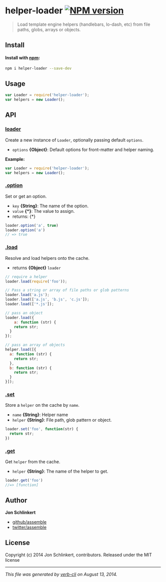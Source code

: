 # helper-loader [![NPM version](https://badge.fury.io/js/helper-loader.png)](http://badge.fury.io/js/helper-loader)

> Load template engine helpers (handlebars, lo-dash, etc) from file paths, globs, arrays or objects.

## Install
#### Install with [npm](npmjs.org):

```bash
npm i helper-loader --save-dev
```

## Usage

```js
var Loader = require('helper-loader');
var helpers = new Loader();
```

## API
### [loader](index.js#L29)

Create a new instance of `Loader`, optionally passing default `options`.

* `options` **{Object}**: Default options for front-matter and helper naming.

**Example:**

```js
var Loader = require('helper-loader');
var helpers = new Loader();
```


### [.option](index.js#L82)

Set or get an option.

* `key` **{String}**: The name of the option.
* `value` **{*}**: The value to assign.
* returns: {*}

```js
loader.option('a', true)
loader.option('a')
// => true
```


### [.load](index.js#L133)

Resolve and load helpers onto the cache.

* returns **{Object}** `loader`

```js
// require a helper
loader.load(require('foo'));

// Pass a string or array of file paths or glob patterns
loader.load('a.js');
loader.load(['a.js', 'b.js', 'c.js']);
loader.load(['*.js']);

// pass an object
loader.load({
	a: function (str) {
  	return str;
  }
});

// pass an array of objects
helper.load([{
  a: function (str) {
  	return str;
  },
  b: function (str) {
  	return str;
  }
}]);
```


### [.set](index.js#L164)

Store a `helper` on the cache by `name`.

* `name` **{String}**: Helper name
* `helper` **{String}**: File path, glob pattern or object.

```js
loader.set('foo', function(str) {
  return str;
})
```


### [.get](index.js#L184)

Get `helper` from the cache.

* `helper` **{String}**: The name of the helper to get.

```js
loader.get('foo')
//=> [function]
```


## Author

**Jon Schlinkert**

+ [github/assemble](https://github.com/assemble)
+ [twitter/assemble](http://twitter.com/assemble)

## License
Copyright (c) 2014 Jon Schlinkert, contributors.
Released under the MIT license

***

_This file was generated by [verb-cli](https://github.com/assemble/verb-cli) on August 13, 2014._